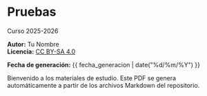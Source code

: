 # Pruebas

Curso 2025-2026


**Autor:** Tu Nombre  
**Licencia:** [CC BY-SA 4.0](https://creativecommons.org/licenses/by-sa/4.0/)



**Fecha de generación:** {{ fecha_generacion | date("%d/%m/%Y") }}

Bienvenido a los materiales de estudio. Este PDF se genera automáticamente a partir de los archivos Markdown del repositorio.
